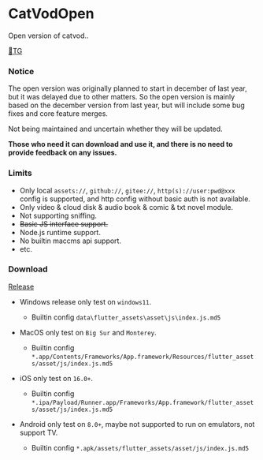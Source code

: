 # CatVodOpen
Open version of catvod..

[🚀TG](https://t.me/catvodapp_offical)

### **Notice**

The open version was originally planned to start in december of last year, but it was delayed due to other matters. So the open version is mainly based on the december version from last year, but will include some bug fixes and core feature merges.

Not being maintained and uncertain whether they will be updated.

**Those who need it can download and use it, and there is no need to provide feedback on any issues.**

### **Limits**

- Only local `assets://`, `github://`, `gitee://`, `http(s)://user:pwd@xxx` config is supported, and http config without basic auth is not available. 
- Only video & cloud disk & audio book & comic & txt novel module.
- Not supporting sniffing.
- ~~Basic JS interface support.~~
- Node.js runtime support.
- No builtin maccms api support.
- etc.

### **Download**
[Release](https://github.com/catvod/CatVodOpen/releases)

- Windows release only test on `windows11`.
  
  - Builtin config `data\flutter_assets\asset\js\index.js.md5`
- MacOS only test on `Big Sur` and `Monterey`.

  - Builtin config `*.app/Contents/Frameworks/App.framework/Resources/flutter_assets/asset/js/index.js.md5`
- iOS only test on `16.0+`.

  - Builtin config `*.ipa/Payload/Runner.app/Frameworks/App.framework/flutter_assets/asset/js/index.js.md5` 
- Android only test on `8.0+`, maybe not supported to run on emulators, not support TV.

  - Builtin config `*.apk/assets/flutter_assets/asset/js/index.js.md5` 
